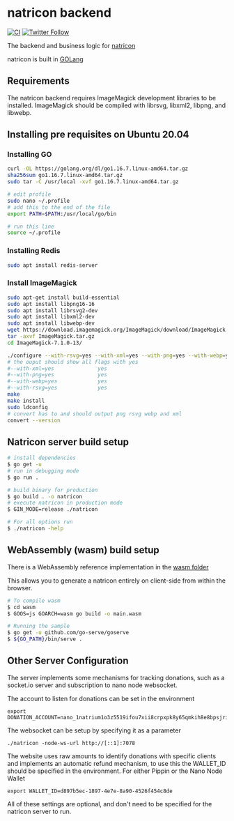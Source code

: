 # natricon backend
[![CI](https://github.com/appditto/natricon/workflows/CI/badge.svg)](https://github.com/appditto/natricon/actions?query=workflow%3ACI) [![Twitter Follow](https://img.shields.io/twitter/follow/appditto?style=social)](https://twitter.com/intent/follow?screen_name=appditto)

The backend and business logic for [natricon](https://natricon.com)

natricon is built in [GOLang](http://golang.org/)

## Requirements

The natricon backend requires ImageMagick development libraries to be installed. ImageMagick should be compiled with librsvg, libxml2, libpng, and libwebp.

## Installing pre requisites on Ubuntu 20.04
### Installing GO
```bash
curl -OL https://golang.org/dl/go1.16.7.linux-amd64.tar.gz
sha256sum go1.16.7.linux-amd64.tar.gz
sudo tar -C /usr/local -xvf go1.16.7.linux-amd64.tar.gz

# edit profile
sudo nano ~/.profile
# add this to the end of the file
export PATH=$PATH:/usr/local/go/bin

# run this line
source ~/.profile
```

### Installing Redis
```bash
sudo apt install redis-server
```


### Install ImageMagick

```bash
sudo apt-get install build-essential
sudo apt install libpng16-16
sudo apt install librsvg2-dev
sudo apt install libxml2-dev
sudo apt install libwebp-dev
wget https://download.imagemagick.org/ImageMagick/download/ImageMagick.tar.gz
tar -axvf ImageMagick.tar.gz
cd ImageMagick-7.1.0-13/

./configure --with-rsvg=yes --with-xml=yes --with-png=yes --with-webp=yes
# the ouput should show all flags with yes
#--with-xml=yes              yes
#--with-png=yes              yes
#--with-webp=yes             yes
#--with-rsvg=yes             yes
make
make install
sudo ldconfig
# convert has to and should output png rsvg webp and xml
convert --version
```

## Natricon server build setup

```bash
# install dependencies
$ go get -u
# run in debugging mode
$ go run .

# build binary for production
$ go build . -o natricon
# execute natricon in production mode
$ GIN_MODE=release ./natricon

# For all options run
$ ./natricon -help
```

## WebAssembly (wasm) build setup

There is a WebAssembly reference implementation in the [wasm folder](https://github.com/appditto/natricon/tree/master/server/wasm)

This allows you to generate a natricon entirely on client-side from within the browser.

```bash
# To compile wasm
$ cd wasm
$ GOOS=js GOARCH=wasm go build -o main.wasm

# Running the sample
$ go get -u github.com/go-serve/goserve
$ ${GO_PATH}/bin/serve .
```

## Other Server Configuration

The server implements some mechanisms for tracking donations, such as a socket.io server and subscription to nano node websocket.

The account to listen for donations can be set in the environment

```
export DONATION_ACCOUNT=nano_1natrium1o3z5519ifou7xii8crpxpk8y65qmkih8e8bpsjri651oza8imdd
```

The websocket can be setup by specifying it as a parameter

```
./natricon -node-ws-url http://[::1]:7078
```

The website uses raw amounts to identify donations with specific clients and implements an automatic refund mechanism, to use this the WALLET_ID should be specified in the environment. For either Pippin or the Nano Node Wallet

```
export WALLET_ID=d897b5ec-1897-4e7e-8a90-4526f454c8de
```

All of these settings are optional, and don't need to be specified for the natricon server to run.
